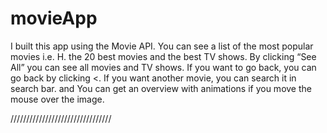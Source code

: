 # movieApp

I built this app using the Movie API. You can see a list of the most popular movies i.e. H. the 20 best movies and the best TV shows.
By clicking “See All” you can see all movies and TV shows.
If you want to go back, you can go back by clicking <.
If you want another movie, you can search it in search bar.
and You can get an overview with animations if you move the mouse over the image.

////////////////////////////////
